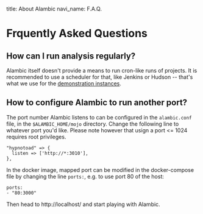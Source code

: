 title: About Alambic
navi_name: F.A.Q.

# Frquently Asked Questions

## How can I run analysis regularly?

Alambic itself doesn't provide a means to run cron-like runs of projects. It is recommended to use a scheduler for that, like Jenkins or Hudson -- that's what we use for the [demonstration instances](http://eclipse.castalia.camp).

## How to configure Alambic to run another port?

The port number Alambic listens to can be configured in the `alambic.conf` file, in the `$ALAMBIC_HOME/mojo` directory. Change the following line to whatever port you'd like. Please note however that usign a port <= 1024 requires root privileges.

    "hypnotoad" => {
      listen => ['http://*:3010'],
    },

In the docker image, mapped port can be modified in the docker-compose file by changing the line `ports:`, e.g. to use port 80 of the host:

    ports:
    - "80:3000"

Then head to http://localhost/ and start playing with Alambic.
